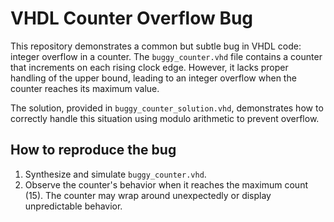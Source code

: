 # VHDL Counter Overflow Bug

This repository demonstrates a common but subtle bug in VHDL code: integer overflow in a counter.  The `buggy_counter.vhd` file contains a counter that increments on each rising clock edge.  However, it lacks proper handling of the upper bound, leading to an integer overflow when the counter reaches its maximum value.

The solution, provided in `buggy_counter_solution.vhd`, demonstrates how to correctly handle this situation using modulo arithmetic to prevent overflow.

## How to reproduce the bug

1. Synthesize and simulate `buggy_counter.vhd`.
2. Observe the counter's behavior when it reaches the maximum count (15).  The counter may wrap around unexpectedly or display unpredictable behavior.